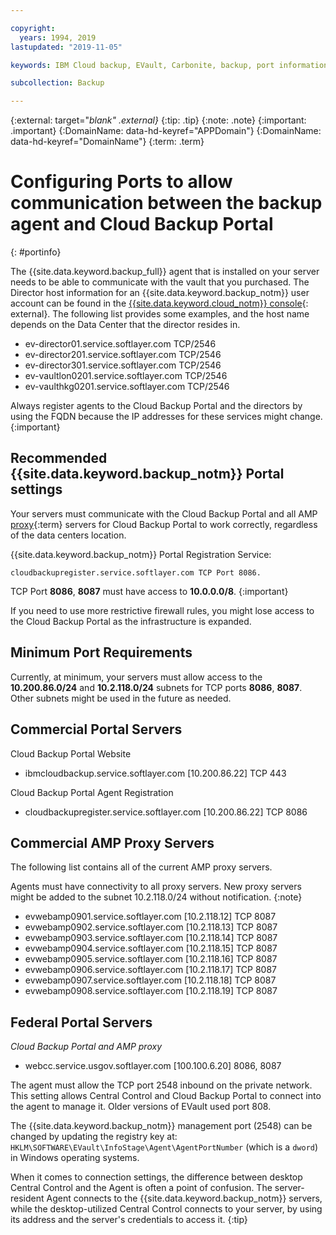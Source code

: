 ```yaml
---

copyright:
  years: 1994, 2019
lastupdated: "2019-11-05"

keywords: IBM Cloud backup, EVault, Carbonite, backup, port information, configure, configuring,

subcollection: Backup

---
```

{:external: target="_blank" .external}_
{:tip: .tip}
{:note: .note}
{:important: .important}
{:DomainName: data-hd-keyref="APPDomain"}
{:DomainName: data-hd-keyref="DomainName"}
{:term: .term}

# Configuring Ports to allow communication between the backup agent and Cloud Backup Portal
{: #portinfo}

The {{site.data.keyword.backup_full}} agent that is installed on your server needs to be able to communicate with the vault that you purchased. The Director host information for an {{site.data.keyword.backup_notm}} user account can be found in the [{{site.data.keyword.cloud_notm}} console](https://{DomainName}/classic/storage/backup){: external}. The following list provides some examples, and the host name depends on the Data Center that the director resides in.

* ev-director01.service.softlayer.com TCP/2546
* ev-director201.service.softlayer.com TCP/2546
* ev-director301.service.softlayer.com TCP/2546
* ev-vaultlon0201.service.softlayer.com TCP/2546
* ev-vaulthkg0201.service.softlayer.com TCP/2546

Always register agents to the Cloud Backup Portal and the directors by using the FQDN because the IP addresses for these services might change.
{:important}

## Recommended {{site.data.keyword.backup_notm}} Portal settings

Your servers must communicate with the Cloud Backup Portal and all AMP [proxy](#x2267627){:term} servers for Cloud Backup Portal to work correctly, regardless of the data centers location.

{{site.data.keyword.backup_notm}} Portal Registration Service:

```
cloudbackupregister.service.softlayer.com TCP Port 8086.
```

TCP Port **8086**, **8087** must have access to **10.0.0.0/8**.
{:important}

If you need to use more restrictive firewall rules, you might lose access to the Cloud Backup Portal as the infrastructure is expanded.

## Minimum Port Requirements

Currently, at minimum, your servers must allow access to the **10.200.86.0/24** and **10.2.118.0/24** subnets for TCP ports **8086**, **8087**. Other subnets might be used in the future as needed.

## Commercial Portal Servers

Cloud Backup Portal Website
- ibmcloudbackup.service.softlayer.com [10.200.86.22] TCP 443

Cloud Backup Portal Agent Registration
- cloudbackupregister.service.softlayer.com [10.200.86.22] TCP 8086


## Commercial AMP Proxy Servers

The following list contains all of the current AMP proxy servers.

Agents must have connectivity to all proxy servers. New proxy servers might be added to the subnet 10.2.118.0/24 without notification.
{:note}

* evwebamp0901.service.softlayer.com [10.2.118.12] TCP 8087
* evwebamp0902.service.softlayer.com [10.2.118.13] TCP 8087
* evwebamp0903.service.softlayer.com [10.2.118.14] TCP 8087
* evwebamp0904.service.softlayer.com [10.2.118.15] TCP 8087
* evwebamp0905.service.softlayer.com [10.2.118.16] TCP 8087
* evwebamp0906.service.softlayer.com [10.2.118.17] TCP 8087
* evwebamp0907.service.softlayer.com [10.2.118.18] TCP 8087
* evwebamp0908.service.softlayer.com [10.2.118.19] TCP 8087


## Federal Portal Servers

*Cloud Backup Portal and AMP proxy*

- webcc.service.usgov.softlayer.com [100.100.6.20] 8086, 8087

The agent must allow the TCP port 2548 inbound on the private network. This setting allows Central Control and Cloud Backup Portal to connect into the agent to manage it. Older versions of EVault used port 808.

The {{site.data.keyword.backup_notm}} management port (2548) can be changed by updating the registry key at: `HKLM\SOFTWARE\EVault\InfoStage\Agent\AgentPortNumber` (which is a `dword`) in Windows operating systems.

When it comes to connection settings, the difference between desktop Central Control and the Agent is often a point of confusion. The server-resident Agent connects to the {{site.data.keyword.backup_notm}} servers, while the desktop-utilized Central Control connects to your server, by using its address and the server's credentials to access it.
{:tip}
